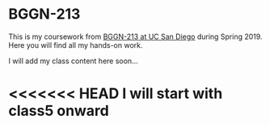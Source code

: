 # BGGN-213

This is my coursework from [BGGN-213 at UC San Diego](https://bioboot.github.io/bggn213_S19/) during Spring 2019. Here you will find all my hands-on work.

I will add my class content here soon...

<<<<<<< HEAD
I will start with class5 onward
=======


